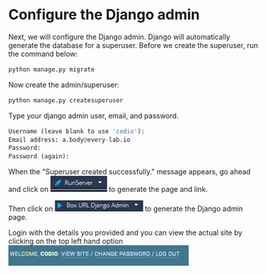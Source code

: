 # Configure the Django admin
Next, we will configure the Django admin. Django will automatically generate the database for a superuser. Before we create the superuser, run the command below:

~~~python
python manage.py migrate
~~~
Now create the admin/superuser:

~~~python
python manage.py createsuperuser
~~~
Type your django admin user, email, and password.
~~~python
Username (leave blank to use 'codio'):
Email address: a.body@every-lab.io
Password:
Password (again):
~~~

When the "Superuser created successfully." message appears, go ahead and click on ![Run_server](.guides/img/Runserver.png) to generate the page and link.

Then click on ![Box_URL](.guides/img/BoxURL.png "Box URL button") to generate the Django admin page.

Login with the details you provided and you can view the actual site by clicking on the top left hand option ![Admin_page](.guides/img/Adminpage.png "Django Admin page")